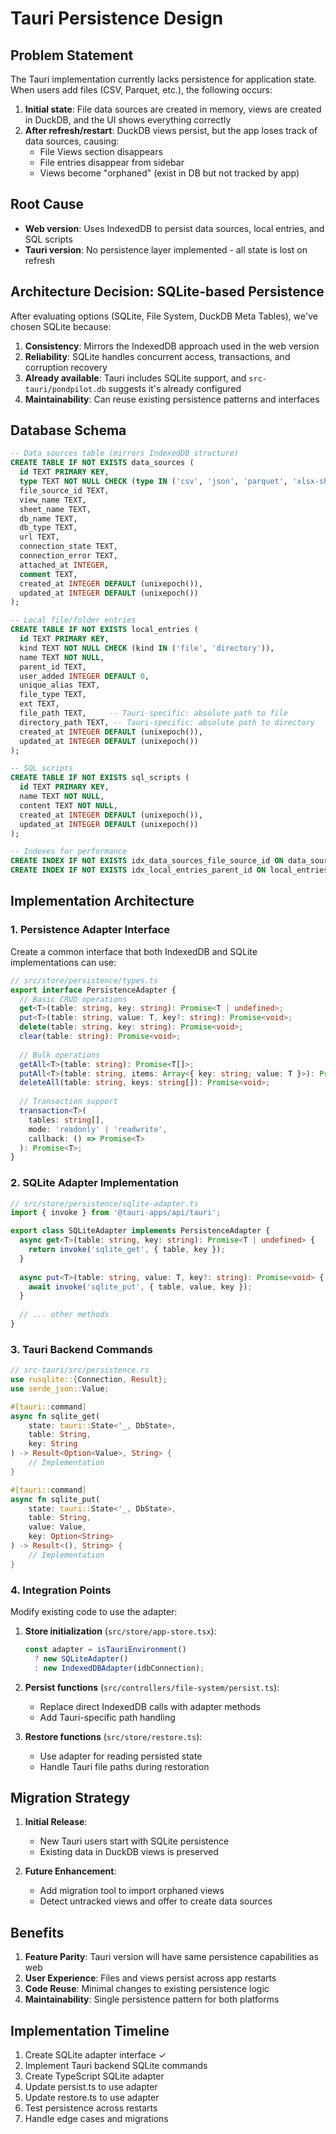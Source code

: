 # Tauri Persistence Design

## Problem Statement

The Tauri implementation currently lacks persistence for application state. When users add files (CSV, Parquet, etc.), the following occurs:

1. **Initial state**: File data sources are created in memory, views are created in DuckDB, and the UI shows everything correctly
2. **After refresh/restart**: DuckDB views persist, but the app loses track of data sources, causing:
   - File Views section disappears
   - File entries disappear from sidebar
   - Views become "orphaned" (exist in DB but not tracked by app)

## Root Cause

- **Web version**: Uses IndexedDB to persist data sources, local entries, and SQL scripts
- **Tauri version**: No persistence layer implemented - all state is lost on refresh

## Architecture Decision: SQLite-based Persistence

After evaluating options (SQLite, File System, DuckDB Meta Tables), we've chosen SQLite because:

1. **Consistency**: Mirrors the IndexedDB approach used in the web version
2. **Reliability**: SQLite handles concurrent access, transactions, and corruption recovery
3. **Already available**: Tauri includes SQLite support, and `src-tauri/pondpilot.db` suggests it's already configured
4. **Maintainability**: Can reuse existing persistence patterns and interfaces

## Database Schema

```sql
-- Data sources table (mirrors IndexedDB structure)
CREATE TABLE IF NOT EXISTS data_sources (
  id TEXT PRIMARY KEY,
  type TEXT NOT NULL CHECK (type IN ('csv', 'json', 'parquet', 'xlsx-sheet', 'attached-db', 'remote-db')),
  file_source_id TEXT,
  view_name TEXT,
  sheet_name TEXT,
  db_name TEXT,
  db_type TEXT,
  url TEXT,
  connection_state TEXT,
  connection_error TEXT,
  attached_at INTEGER,
  comment TEXT,
  created_at INTEGER DEFAULT (unixepoch()),
  updated_at INTEGER DEFAULT (unixepoch())
);

-- Local file/folder entries
CREATE TABLE IF NOT EXISTS local_entries (
  id TEXT PRIMARY KEY,
  kind TEXT NOT NULL CHECK (kind IN ('file', 'directory')),
  name TEXT NOT NULL,
  parent_id TEXT,
  user_added INTEGER DEFAULT 0,
  unique_alias TEXT,
  file_type TEXT,
  ext TEXT,
  file_path TEXT,     -- Tauri-specific: absolute path to file
  directory_path TEXT, -- Tauri-specific: absolute path to directory
  created_at INTEGER DEFAULT (unixepoch()),
  updated_at INTEGER DEFAULT (unixepoch())
);

-- SQL scripts
CREATE TABLE IF NOT EXISTS sql_scripts (
  id TEXT PRIMARY KEY,
  name TEXT NOT NULL,
  content TEXT NOT NULL,
  created_at INTEGER DEFAULT (unixepoch()),
  updated_at INTEGER DEFAULT (unixepoch())
);

-- Indexes for performance
CREATE INDEX IF NOT EXISTS idx_data_sources_file_source_id ON data_sources(file_source_id);
CREATE INDEX IF NOT EXISTS idx_local_entries_parent_id ON local_entries(parent_id);
```

## Implementation Architecture

### 1. Persistence Adapter Interface

Create a common interface that both IndexedDB and SQLite implementations can use:

```typescript
// src/store/persistence/types.ts
export interface PersistenceAdapter {
  // Basic CRUD operations
  get<T>(table: string, key: string): Promise<T | undefined>;
  put<T>(table: string, value: T, key?: string): Promise<void>;
  delete(table: string, key: string): Promise<void>;
  clear(table: string): Promise<void>;
  
  // Bulk operations
  getAll<T>(table: string): Promise<T[]>;
  putAll<T>(table: string, items: Array<{ key: string; value: T }>): Promise<void>;
  deleteAll(table: string, keys: string[]): Promise<void>;
  
  // Transaction support
  transaction<T>(
    tables: string[],
    mode: 'readonly' | 'readwrite',
    callback: () => Promise<T>
  ): Promise<T>;
}
```

### 2. SQLite Adapter Implementation

```typescript
// src/store/persistence/sqlite-adapter.ts
import { invoke } from '@tauri-apps/api/tauri';

export class SQLiteAdapter implements PersistenceAdapter {
  async get<T>(table: string, key: string): Promise<T | undefined> {
    return invoke('sqlite_get', { table, key });
  }
  
  async put<T>(table: string, value: T, key?: string): Promise<void> {
    await invoke('sqlite_put', { table, value, key });
  }
  
  // ... other methods
}
```

### 3. Tauri Backend Commands

```rust
// src-tauri/src/persistence.rs
use rusqlite::{Connection, Result};
use serde_json::Value;

#[tauri::command]
async fn sqlite_get(
    state: tauri::State<'_, DbState>,
    table: String,
    key: String
) -> Result<Option<Value>, String> {
    // Implementation
}

#[tauri::command]
async fn sqlite_put(
    state: tauri::State<'_, DbState>,
    table: String,
    value: Value,
    key: Option<String>
) -> Result<(), String> {
    // Implementation
}
```

### 4. Integration Points

Modify existing code to use the adapter:

1. **Store initialization** (`src/store/app-store.tsx`):
   ```typescript
   const adapter = isTauriEnvironment() 
     ? new SQLiteAdapter() 
     : new IndexedDBAdapter(idbConnection);
   ```

2. **Persist functions** (`src/controllers/file-system/persist.ts`):
   - Replace direct IndexedDB calls with adapter methods
   - Add Tauri-specific path handling

3. **Restore functions** (`src/store/restore.ts`):
   - Use adapter for reading persisted state
   - Handle Tauri file paths during restoration

## Migration Strategy

1. **Initial Release**: 
   - New Tauri users start with SQLite persistence
   - Existing data in DuckDB views is preserved

2. **Future Enhancement**:
   - Add migration tool to import orphaned views
   - Detect untracked views and offer to create data sources

## Benefits

1. **Feature Parity**: Tauri version will have same persistence capabilities as web
2. **User Experience**: Files and views persist across app restarts
3. **Code Reuse**: Minimal changes to existing persistence logic
4. **Maintainability**: Single persistence pattern for both platforms

## Implementation Timeline

1. Create SQLite adapter interface ✓
2. Implement Tauri backend SQLite commands
3. Create TypeScript SQLite adapter
4. Update persist.ts to use adapter
5. Update restore.ts to use adapter
6. Test persistence across restarts
7. Handle edge cases and migrations